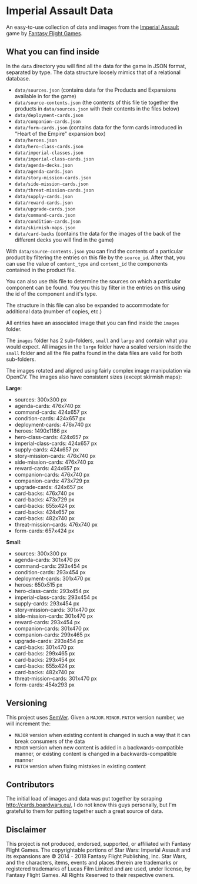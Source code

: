 # Imperial Assault Data

An easy-to-use collection of data and images from the [Imperial Assault](https://www.fantasyflightgames.com/en/products/star-wars-imperial-assault/) game by [Fantasy Flight Games](https://www.fantasyflightgames.com).

## What you can find inside

In the `data` directory you will find all the data for the game in JSON format, separated by type.
The data structure loosely mimics that of a relational database.

 - `data/sources.json` (contains data for the Products and Expansions available in for the game)
 - `data/source-contents.json` (the contents of this file tie together the products in `data/sources.json` with their contents in the files below)
 - `data/deployment-cards.json`
 - `data/companion-cards.json`
 - `data/form-cards.json` (contains data for the form cards introduced in "Heart of the Empire" expansion box)
 - `data/heroes.json`
 - `data/hero-class-cards.json`
 - `data/imperial-classes.json`
 - `data/imperial-class-cards.json`
 - `data/agenda-decks.json`
 - `data/agenda-cards.json`
 - `data/story-mission-cards.json`
 - `data/side-mission-cards.json`
 - `data/threat-mission-cards.json`
 - `data/supply-cards.json`
 - `data/reward-cards.json`
 - `data/upgrade-cards.json`
 - `data/command-cards.json`
 - `data/condition-cards.json`
 - `data/skirmish-maps.json`
 - `data/card-backs` (contains the data for the images of the back of the different decks you will find in the game)


With `data/source-contents.json` you can find the contents of a particular product by filtering the entries on this file by the `source_id`.
After that, you can use the value of `content_type` and `content_id` the components contained in the product file.

You can also use this file to determine the sources on which a particular component can be found.
You you this by filter in the entries on this using the id of the component and it's type.

The structure in this file can also be expanded to accommodate for additional data (number of copies, etc.)

All entries have an associated image that you can find inside the `images` folder.

The `images` folder has 2 sub-folders, `small` and `large` and contain what you would expect.
All images in the `large` folder have a scaled version inside the `small` folder and all the file paths found in the
data files are valid for both sub-folders.

The images rotated and aligned using fairly complex image manipulation via OpenCV.
The images also have consistent sizes (except skirmish maps):

**Large**:
 - sources: 300x300 px
 - agenda-cards: 476x740 px
 - command-cards: 424x657 px
 - condition-cards: 424x657 px
 - deployment-cards: 476x740 px
 - heroes: 1490x1186 px
 - hero-class-cards: 424x657 px
 - imperial-class-cards: 424x657 px
 - supply-cards: 424x657 px
 - story-mission-cards: 476x740 px
 - side-mission-cards: 476x740 px
 - reward-cards: 424x657 px
 - companion-cards: 476x740 px
 - companion-cards: 473x729 px
 - upgrade-cards: 424x657 px
 - card-backs: 476x740 px
 - card-backs: 473x729 px
 - card-backs: 655x424 px
 - card-backs: 424x657 px
 - card-backs: 482x740 px
 - threat-mission-cards: 476x740 px
 - form-cards: 657x424 px


**Small**:
 - sources: 300x300 px
 - agenda-cards: 301x470 px
 - command-cards: 293x454 px
 - condition-cards: 293x454 px
 - deployment-cards: 301x470 px
 - heroes: 650x515 px
 - hero-class-cards: 293x454 px
 - imperial-class-cards: 293x454 px
 - supply-cards: 293x454 px
 - story-mission-cards: 301x470 px
 - side-mission-cards: 301x470 px
 - reward-cards: 293x454 px
 - companion-cards: 301x470 px
 - companion-cards: 299x465 px
 - upgrade-cards: 293x454 px
 - card-backs: 301x470 px
 - card-backs: 299x465 px
 - card-backs: 293x454 px
 - card-backs: 655x424 px
 - card-backs: 482x740 px
 - threat-mission-cards: 301x470 px
 - form-cards: 454x293 px

## Versioning

This project uses [SemVer](http://semver.org/). Given a `MAJOR.MINOR.PATCH` version number, we will increment the:
- `MAJOR` version when existing content is changed in such a way that it can break consumers of the data
- `MINOR` version when new content is added in a backwards-compatible manner, or existing content is changed in a backwards-compatible manner
- `PATCH` version when fixing mistakes in existing content


## Contributors

The initial load of images and data was put together by scraping http://cards.boardwars.eu/, I do not know this guys
personally, but I'm grateful to them for putting together such a great source of data.


## Disclaimer

This project is not produced, endorsed, supported, or affiliated with Fantasy Flight Games.
The copyrightable portions of Star Wars: Imperial Assault and its expansions are © 2014 - 2018 Fantasy Flight Publishing, Inc. Star Wars, and the characters, items, events and places therein are trademarks or registered trademarks of Lucas Film Limited and are used, under license, by Fantasy Flight Games. All Rights Reserved to their respective owners.